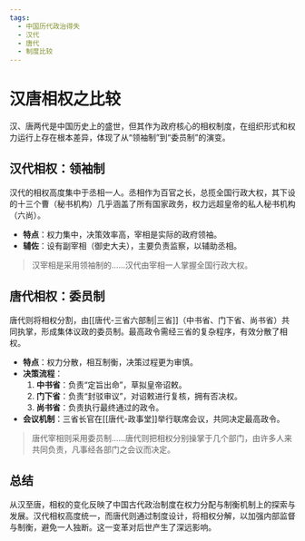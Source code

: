 ```yaml
---
tags:
  - 中国历代政治得失
  - 汉代
  - 唐代
  - 制度比较
---
```


# 汉唐相权之比较

汉、唐两代是中国历史上的盛世，但其作为政府核心的相权制度，在组织形式和权力运行上存在根本差异，体现了从“领袖制”到“委员制”的演变。

## 汉代相权：领袖制

汉代的相权高度集中于丞相一人。丞相作为百官之长，总揽全国行政大权，其下设的十三个曹（秘书机构）几乎涵盖了所有国家政务，权力远超皇帝的私人秘书机构（六尚）。

- **特点**：权力集中，决策效率高，宰相是实际的政府领袖。
- **辅佐**：设有副宰相（御史大夫），主要负责监察，以辅助丞相。

> 汉宰相是采用领袖制的……汉代由宰相一人掌握全国行政大权。

## 唐代相权：委员制

唐代则将相权分割，由[[唐代-三省六部制|三省]]（中书省、门下省、尚书省）共同执掌，形成集体议政的委员制。最高政令需经三省的复杂程序，有效分散了相权。

- **特点**：权力分散，相互制衡，决策过程更为审慎。
- **决策流程**：
  1.  **中书省**：负责“定旨出命”，草拟皇帝诏敕。
  2.  **门下省**：负责“封驳审议”，对诏敕进行复核，拥有否决权。
  3.  **尚书省**：负责执行最终通过的政令。
- **会议机制**：三省长官在[[唐代-政事堂]]举行联席会议，共同决定最高政令。

> 唐代宰相则采用委员制……唐代则把相权分别操掌于几个部门，由许多人来共同负责，凡事经各部门之会议而决定。

## 总结

从汉至唐，相权的变化反映了中国古代政治制度在权力分配与制衡机制上的探索与发展。汉代相权高度统一，而唐代则通过制度设计，将相权分解，以加强内部监督与制衡，避免一人独断。这一变革对后世产生了深远影响。
